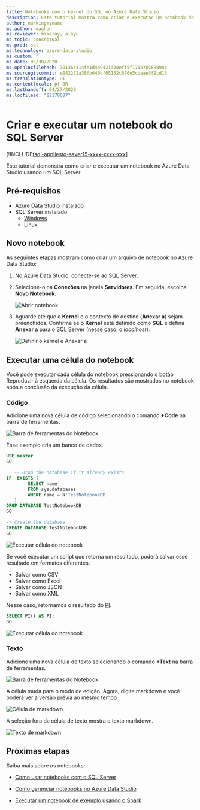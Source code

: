 ```yaml
---
title: Notebooks com o kernel do SQL no Azure Data Studio
description: Este tutorial mostra como criar e executar um notebook do SQL Server.
author: markingmyname
ms.author: maghan
ms.reviewer: mikeray, alayu
ms.topic: conceptual
ms.prod: sql
ms.technology: azure-data-studio
ms.custom: ''
ms.date: 03/30/2020
ms.openlocfilehash: 70136c114fe1d4e9421400eff5f171a70289098c
ms.sourcegitcommit: e042272a38fb646df05152c676e5cbeae3f9cd13
ms.translationtype: HT
ms.contentlocale: pt-BR
ms.lasthandoff: 04/27/2020
ms.locfileid: "82178687"
---
```

# <a name="create-and-run-a-sql-server-notebook"></a>Criar e executar um notebook do SQL Server

[!INCLUDE[tsql-appliesto-ssver15-xxxx-xxxx-xxx](../includes/tsql-appliesto-ssver15-xxxx-xxxx-xxx.md)]

Este tutorial demonstra como criar e executar um notebook no Azure Data Studio usando um SQL Server.

## <a name="prerequisites"></a>Pré-requisitos

- [Azure Data Studio instalado](download-azure-data-studio.md)
- SQL Server instalado
  - [Windows](../database-engine/install-windows/install-sql-server.md)
  - [Linux](../linux/sql-server-linux-setup.md)

## <a name="new-notebook"></a>Novo notebook

As seguintes etapas mostram como criar um arquivo de notebook no Azure Data Studio:

1. No Azure Data Studio, conecte-se ao SQL Server.

2. Selecione-o na **Conexões** na janela **Servidores**. Em seguida, escolha **Novo Notebook**.

   ![Abrir notebook](media/notebook-tutorial/azure-data-studio-open-notebook.png)

3. Aguarde até que o **Kernel** e o contexto de destino (**Anexar a**) sejam preenchidos. Confirme se o **Kernel** está definido como **SQL** e defina **Anexar a** para o SQL Server (nesse caso, o *localhost*).

   ![Definir o kernel e Anexar a](media/notebook-tutorial/set-kernel-and-attach-to.png)

## <a name="run-a-notebook-cell"></a>Executar uma célula do notebook

Você pode executar cada célula do notebook pressionando o botão Reproduzir à esquerda da célula. Os resultados são mostrados no notebook após a conclusão da execução da célula.

### <a name="code"></a>Código

Adicione uma nova célula de código selecionando o comando **+Code** na barra de ferramentas.

![Barra de ferramentas do Notebook](media/notebooks-guidance/notebook-toolbar.png)

Esse exemplo cria um banco de dados.

```sql
USE master
GO

   -- Drop the database if it already exists
IF  EXISTS (
        SELECT name
        FROM sys.databases
        WHERE name = N'TestNotebookDB'
   )
DROP DATABASE TestNotebookDB
GO

-- Create the database
CREATE DATABASE TestNotebookDB
GO
```

   ![Executar célula do notebook](media/notebook-tutorial/run-notebook-cell.png)

Se você executar um script que retorna um resultado, poderá salvar esse resultado em formatos diferentes.

- Salvar como CSV
- Salvar como Excel
- Salvar como JSON
- Salvar como XML

Nesse caso, retornamos o resultado do [PI](../t-sql/functions/pi-transact-sql.md).

```sql
SELECT PI() AS PI;
GO
```

![Executar célula do notebook](media/notebook-tutorial/run-notebook-cell-2.png)

### <a name="text"></a>Texto

Adicione uma nova célula de texto selecionando o comando **+Text** na barra de ferramentas.

![Barra de ferramentas do Notebook](media/notebooks-guidance/notebook-toolbar.png)

A célula muda para o modo de edição. Agora, digite markdown e você poderá ver a versão prévia ao mesmo tempo

![Célula de markdown](media/notebooks-guidance/notebook-markdown-cell.png)

A seleção fora da célula de texto mostra o texto markdown.

![Texto de markdown](media/notebooks-guidance/notebook-markdown-preview.png)

## <a name="next-steps"></a>Próximas etapas

Saiba mais sobre os notebooks:

- [Como usar notebooks com o SQL Server](notebooks-guidance.md)

- [Como gerenciar notebooks no Azure Data Studio](notebooks-manage-sql-server.md)

- [Executar um notebook de exemplo usando o Spark](../big-data-cluster/notebooks-tutorial-spark.md)
